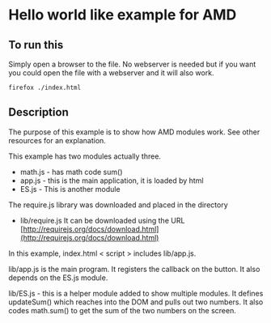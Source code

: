# Hello world like example for AMD

## To run this

Simply open a browser to the file.  No webserver is needed
but if you want you could open the file with a webserver
and it will also work.

    firefox ./index.html

## Description
The purpose of this example is to show how AMD modules work.
See other resources for an explanation.

This example has two modules actually three.
- math.js - has math code sum()
- app.js - this is the main application, it is loaded by html
- ES.js - This is another module 

The require.js library was downloaded and placed in the directory
- lib/require.js
It can be downloaded using the URL [http://requirejs.org/docs/download.html](http://requirejs.org/docs/download.html)

In this example, index.html < script > includes lib/app.js.

lib/app.js is the main program.  It registers the callback
on the button.  It also depends on the ES.js module.

lib/ES.js - this is a helper module added to show multiple modules.
It defines updateSum() which reaches into the DOM and pulls out
two numbers.  It also codes math.sum() to get the sum of the
two numbers on the screen.

